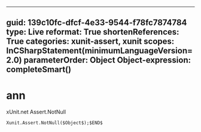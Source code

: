 ----
guid: 139c10fc-dfcf-4e33-9544-f78fc7874784
type: Live
reformat: True
shortenReferences: True
categories: xunit-assert, xunit
scopes: InCSharpStatement(minimumLanguageVersion=2.0)
parameterOrder: Object
Object-expression: completeSmart()
----

# ann

xUnit.net Assert.NotNull

```
Xunit.Assert.NotNull($Object$);$END$
```
